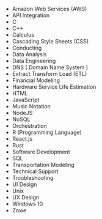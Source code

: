 - Amazon Web Services (AWS)
- API Integration
- C
- C++
- Calculus
- Cascading Style Sheets (CSS)
- Conducting
- Data Analysis
- Data Engineering
- DNS ( Domain Name System )
- Extract Transform Load (ETL)
- Financial Modeling
- Hardware Service Life Estimation
- HTML
- JavaScript
- Music Notation
- NodeJS
- NoSQL
- Orchestration
- R (Programming Language)
- React.js
- Rust
- Software Development
- SQL
- Transportation Modeling
- Technical Support
- Troubleshooting
- UI Design
- Unix
- UX Design
- Windows 10
- Zowe
